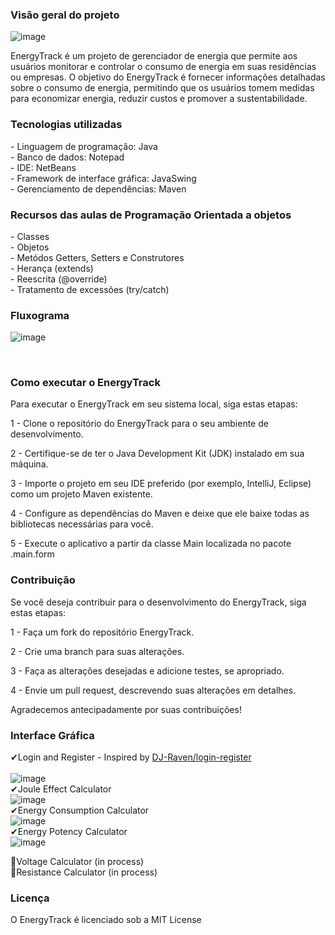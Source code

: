 <h3>Visão geral do projeto</h3>

![image](https://github.com/thalitaasuzy/Gerenciador-de-energia/assets/112733274/90c6727e-1097-4d92-ba4f-9555a5abc74e)


EnergyTrack é um projeto de gerenciador de energia que permite aos usuários monitorar e controlar o consumo de energia em suas residências ou empresas. O objetivo do EnergyTrack é fornecer informações detalhadas sobre o consumo de energia, permitindo que os usuários tomem medidas para economizar energia, reduzir custos e promover a sustentabilidade.

<h3>Tecnologias utilizadas</h3>
- Linguagem de programação: Java  <br>
- Banco de dados: Notepad <br>
- IDE: NetBeans <br>
- Framework de interface gráfica: JavaSwing  <br>
- Gerenciamento de dependências: Maven  <br>

<h3>Recursos das aulas de Programação Orientada a objetos</h3>
- Classes <br>
- Objetos  <br>
- Metódos Getters, Setters e Construtores  <br>
- Herança (extends)  <br>
- Reescrita (@override)  <br>
- Tratamento de excessões (try/catch)  <br>

<h3>Fluxograma</h3>

![image](https://github.com/thalitaasuzy/Gerenciador-de-energia/assets/112733274/0f42dadb-d776-4016-b0ea-79f849d2a976)

<br>

<h3>Como executar o EnergyTrack</h3>
Para executar o EnergyTrack em seu sistema local, siga estas etapas: <br>

1 - Clone o repositório do EnergyTrack para o seu ambiente de desenvolvimento.

2 - Certifique-se de ter o Java Development Kit (JDK) instalado em sua máquina.

3 - Importe o projeto em seu IDE preferido (por exemplo, IntelliJ, Eclipse) como um projeto Maven existente.

4 - Configure as dependências do Maven e deixe que ele baixe todas as bibliotecas necessárias para você.

5 - Execute o aplicativo a partir da classe Main localizada no pacote .main.form

<h3>Contribuição</h3>
Se você deseja contribuir para o desenvolvimento do EnergyTrack, siga estas etapas: <br> 

1 - Faça um fork do repositório EnergyTrack.

2 - Crie uma branch para suas alterações.

3 - Faça as alterações desejadas e adicione testes, se apropriado.

4 - Envie um pull request, descrevendo suas alterações em detalhes.

Agradecemos antecipadamente por suas contribuições!


<h3>Interface Gráfica</h3>

✔Login and Register - Inspired by [DJ-Raven/login-register](https://github.com/DJ-Raven/login-register) <br> <br>
![image](https://github.com/thalitaasuzy/Gerenciador-de-energia/assets/112733274/7bca991f-cec1-43c9-ad3d-e101859c6f4d) <br>
✔Joule Effect Calculator <br> ![image](https://github.com/thalitaasuzy/Gerenciador-de-energia/assets/112733274/67f34b34-9298-49c5-9692-f0002168fbed)  <br>
✔Energy Consumption Calculator <br> ![image](https://github.com/thalitaasuzy/Gerenciador-de-energia/assets/112733274/de922cef-3902-4043-ab25-706ffeeb7bb1)  <br>
✔Energy Potency Calculator <br> ![image](https://github.com/thalitaasuzy/Gerenciador-de-energia/assets/112733274/11f4d270-0f85-4651-917a-0d826b6f42ef)  <br>
<!-- ✔Custom Java Swing Tools <br> ![image](https://github.com/thalitaasuzy/Gerenciador-de-energia/assets/112733274/aac1b4bf-e74e-474b-824c-e07722d40fa7)  <br> -->
🔴Voltage Calculator (in process) <br>
🔴Resistance Calculator (in process) <br>

<h3>Licença</h3>
O EnergyTrack é licenciado sob a MIT License












